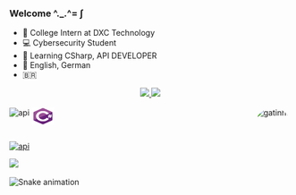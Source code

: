 ### Welcome ^._.^= ∫

- 🔭 College Intern at DXC Technology
- 💻 Cybersecurity Student
- 🌱 Learning CSharp, API DEVELOPER
- 📓 English, German 
- 🇧🇷


<div align="center">
  <a href="https://github.com/souafinn">
  <img height="160em" src="https://github-readme-stats.vercel.app/api?username=souafinn&show_icons=true&theme=bear&include_all_commits=true&count_private=true"/>
  <img height="140em" src="https://github-readme-stats.vercel.app/api/top-langs/?username=souafinn&layout=compact&langs_count=7&theme=bear"/>
</div>
  
<div style="display: inline_block"><br>
  
  <img align="left" alt="api" height="30" width="40" src="https://raw.githubusercontent.com/devicons/devicon/master/icons/html5/html5-original.svg](https://cdn-icons-png.flaticon.com/512/3234/3234207.png)">
  <img align="center" alt="Rafa-Csharp" height="30" width="40" src="https://raw.githubusercontent.com/devicons/devicon/master/icons/csharp/csharp-original.svg">
  <img align="right" alt="gatinho" height="150" style="border-radius:50px;" src="https://user-images.githubusercontent.com/62442123/156891962-c0e67e1f-802c-4152-82a9-f6c52763094d.gif">

</div>

  
 ##
 ![api](https://user-images.githubusercontent.com/62442123/187434557-5fea45ac-8723-48a4-9906-18f80d1852e9.png)

<div> 
  
  <a href="https://www.linkedin.com/in/maria-eduarda-alves-750706174/" target="_blank"><img src="https://img.shields.io/badge/-LinkedIn-%230077B5?style=for-the-badge&logo=linkedin&logoColor=white" target="_blank"></a> 
  
   ![Snake animation](https://github.com/souafinn/souafinn/blob/output/github-contribution-grid-snake.svg)
  
</div> 
  
